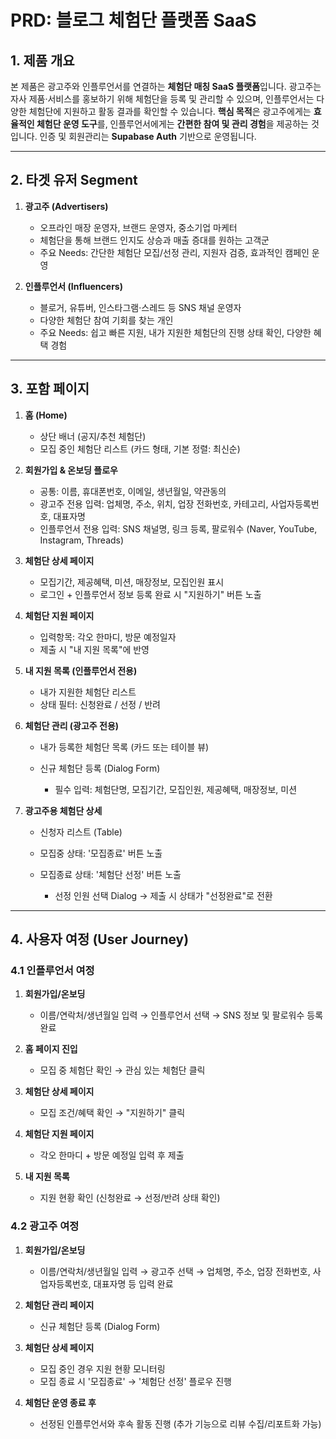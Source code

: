 # PRD: 블로그 체험단 플랫폼 SaaS

## 1. 제품 개요

본 제품은 광고주와 인플루언서를 연결하는 **체험단 매칭 SaaS 플랫폼**입니다.
광고주는 자사 제품·서비스를 홍보하기 위해 체험단을 등록 및 관리할 수 있으며, 인플루언서는 다양한 체험단에 지원하고 활동 결과를 확인할 수 있습니다.
**핵심 목적**은 광고주에게는 **효율적인 체험단 운영 도구**를, 인플루언서에게는 **간편한 참여 및 관리 경험**을 제공하는 것입니다.
인증 및 회원관리는 **Supabase Auth** 기반으로 운영됩니다.

---

## 2. 타겟 유저 Segment

1. **광고주 (Advertisers)**

   - 오프라인 매장 운영자, 브랜드 운영자, 중소기업 마케터
   - 체험단을 통해 브랜드 인지도 상승과 매출 증대를 원하는 고객군
   - 주요 Needs: 간단한 체험단 모집/선정 관리, 지원자 검증, 효과적인 캠페인 운영

2. **인플루언서 (Influencers)**

   - 블로거, 유튜버, 인스타그램·스레드 등 SNS 채널 운영자
   - 다양한 체험단 참여 기회를 찾는 개인
   - 주요 Needs: 쉽고 빠른 지원, 내가 지원한 체험단의 진행 상태 확인, 다양한 혜택 경험

---

## 3. 포함 페이지

1. **홈 (Home)**

   - 상단 배너 (공지/추천 체험단)
   - 모집 중인 체험단 리스트 (카드 형태, 기본 정렬: 최신순)

2. **회원가입 & 온보딩 플로우**

   - 공통: 이름, 휴대폰번호, 이메일, 생년월일, 약관동의
   - 광고주 전용 입력: 업체명, 주소, 위치, 업장 전화번호, 카테고리, 사업자등록번호, 대표자명
   - 인플루언서 전용 입력: SNS 채널명, 링크 등록, 팔로워수 (Naver, YouTube, Instagram, Threads)

3. **체험단 상세 페이지**

   - 모집기간, 제공혜택, 미션, 매장정보, 모집인원 표시
   - 로그인 + 인플루언서 정보 등록 완료 시 "지원하기" 버튼 노출

4. **체험단 지원 페이지**

   - 입력항목: 각오 한마디, 방문 예정일자
   - 제출 시 "내 지원 목록"에 반영

5. **내 지원 목록 (인플루언서 전용)**

   - 내가 지원한 체험단 리스트
   - 상태 필터: 신청완료 / 선정 / 반려

6. **체험단 관리 (광고주 전용)**

   - 내가 등록한 체험단 목록 (카드 또는 테이블 뷰)
   - 신규 체험단 등록 (Dialog Form)

     - 필수 입력: 체험단명, 모집기간, 모집인원, 제공혜택, 매장정보, 미션

7. **광고주용 체험단 상세**

   - 신청자 리스트 (Table)
   - 모집중 상태: '모집종료' 버튼 노출
   - 모집종료 상태: '체험단 선정' 버튼 노출

     - 선정 인원 선택 Dialog → 제출 시 상태가 "선정완료"로 전환

---

## 4. 사용자 여정 (User Journey)

### 4.1 인플루언서 여정

1. **회원가입/온보딩**

   - 이름/연락처/생년월일 입력 → 인플루언서 선택 → SNS 정보 및 팔로워수 등록 완료

2. **홈 페이지 진입**

   - 모집 중 체험단 확인 → 관심 있는 체험단 클릭

3. **체험단 상세 페이지**

   - 모집 조건/혜택 확인 → "지원하기" 클릭

4. **체험단 지원 페이지**

   - 각오 한마디 + 방문 예정일 입력 후 제출

5. **내 지원 목록**

   - 지원 현황 확인 (신청완료 → 선정/반려 상태 확인)

### 4.2 광고주 여정

1. **회원가입/온보딩**

   - 이름/연락처/생년월일 입력 → 광고주 선택 → 업체명, 주소, 업장 전화번호, 사업자등록번호, 대표자명 등 입력 완료

2. **체험단 관리 페이지**

   - 신규 체험단 등록 (Dialog Form)

3. **체험단 상세 페이지**

   - 모집 중인 경우 지원 현황 모니터링
   - 모집 종료 시 '모집종료' → '체험단 선정' 플로우 진행

4. **체험단 운영 종료 후**

   - 선정된 인플루언서와 후속 활동 진행 (추가 기능으로 리뷰 수집/리포트화 가능)
